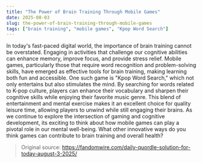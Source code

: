 ```yaml
---
title: "The Power of Brain Training Through Mobile Games"
date: 2025-08-03
slug: the-power-of-brain-training-through-mobile-games
tags: ["brain training", "mobile games", "Kpop Word Search"]
---
```

In today's fast-paced digital world, the importance of brain training cannot be overstated. Engaging in activities that challenge our cognitive abilities can enhance memory, improve focus, and provide stress relief. Mobile games, particularly those that require word recognition and problem-solving skills, have emerged as effective tools for brain training, making learning both fun and accessible.
One such game is "Kpop Word Search," which not only entertains but also stimulates the mind. By searching for words related to K-pop culture, players can enhance their vocabulary and sharpen their cognitive skills while enjoying their favorite music genre. This blend of entertainment and mental exercise makes it an excellent choice for quality leisure time, allowing players to unwind while still engaging their brains.
As we continue to explore the intersection of gaming and cognitive development, its exciting to think about how mobile games can play a pivotal role in our mental well-being. What other innovative ways do you think games can contribute to brain training and overall health?
> Original source: https://fandomwire.com/daily-quordle-solution-for-today-august-3-2025/